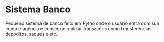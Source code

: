 # Sistema Banco

Pequeno sistema de banco feito em Pytho onde o usuário entra com sua conta e agência e consegue realizar transações como transferências, depóditos, saques e etc..

